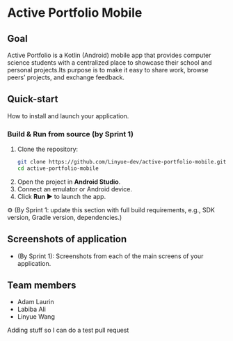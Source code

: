 # Active Portfolio Mobile

## Goal
Active Portfolio is a Kotlin (Android) mobile app that provides computer science students with a centralized place to showcase their school and personal projects.Its purpose is to make it easy to share work, browse peers’ projects, and exchange feedback.

## Quick-start
How to install and launch your application.

### Build & Run from source (by Sprint 1)
1. Clone the repository:
   ```bash
   git clone https://github.com/Linyue-dev/active-portfolio-mobile.git
   cd active-portfolio-mobile
   ```
2. Open the project in **Android Studio**.  
3. Connect an emulator or Android device.  
4. Click **Run ▶️** to launch the app.  

⚙️ (By Sprint 1: update this section with full build requirements, e.g., SDK version, Gradle version, dependencies.)

## Screenshots of application
- (By Sprint 1): Screenshots from each of the main screens of your application.

## Team members
- Adam Laurin  
- Labiba Ali  
- Linyue Wang


Adding stuff so I can do a test pull request
